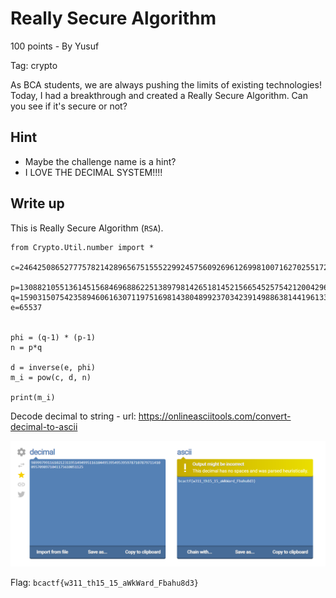 # Really Secure Algorithm

100 points - By Yusuf

Tag: crypto

As BCA students, we are always pushing the limits of existing technologies! Today, I had a breakthrough and created a Really Secure Algorithm. Can you see if it's secure or not?

## Hint
- Maybe the challenge name is a hint?
- I LOVE THE DECIMAL SYSTEM!!!!

## Write up

This is Really Secure Algorithm (`RSA`).

``` python3
from Crypto.Util.number import *

c=2464250865277757821428965675155522992457560926961269981007162702551724392855202737838222228070453790200941338664587735699257288834514629714756168098513102225910176071493495606754285130938545761358963130345627434505300662209712223707092556796463691345274980307752267846533429807624844732139940872159965514596

p=13088210551361451568469688622513897981426518145215665452575421200429661351366918393846354939929997184772996442562042682789520346956154452065929764946443447
q=1590315075423589460616307119751698143804899237034239149886381441961338087331451452499790183510691573469327467020483209974248378007574390792001615535983477
e=65537


phi = (q-1) * (p-1)
n = p*q

d = inverse(e, phi)
m_i = pow(c, d, n)

print(m_i)
```

Decode decimal to string - url: https://onlineasciitools.com/convert-decimal-to-ascii

![](rlt.png)

Flag: `bcactf{w311_th15_15_aWkWard_Fbahu8d3}`

